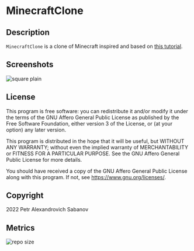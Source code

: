 # MinecraftClone

## Description

`MinecraftClone` is a clone of Minecraft inspired and based on [this tutorial](https://www.youtube.com/playlist?list=PLslRcF4flNQKAAa7W5Jalzi2o4tWqvbKp).

## Screenshots

![square plain](docs/images/square-plain.png)

## License

This program is free software: you can redistribute it and/or modify
it under the terms of the GNU Affero General Public License as published by
the Free Software Foundation, either version 3 of the License, or
(at your option) any later version.

This program is distributed in the hope that it will be useful,
but WITHOUT ANY WARRANTY; without even the implied warranty of
MERCHANTABILITY or FITNESS FOR A PARTICULAR PURPOSE.  See the
GNU Affero General Public License for more details.

You should have received a copy of the GNU Affero General Public License
along with this program.  If not, see <https://www.gnu.org/licenses/>.

## Copyright

2022 Petr Alexandrovich Sabanov

## Metrics

![repo size](https://img.shields.io/github/repo-size/pasabanov/MinecraftClone?color=6e54bb)